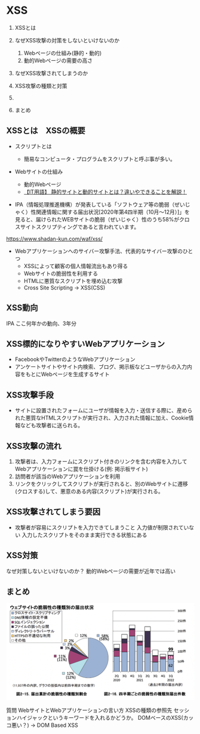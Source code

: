 # XSS
1. XSSとは
2. なぜXSS攻撃の対策をしないといけないのか
   1. Webページの仕組み(静的・動的)
   2. 動的Webページの需要の高さ
3. なぜXSS攻撃されてしまうのか
4. XSS攻撃の種類と対策
5.

6. まとめ

## XSSとは　XSSの概要

* スクリプトとは
  + 簡易なコンピュータ・プログラムをスクリプトと呼ぶ事が多い。

* Webサイトの仕組み
  + 動的Webページ
  + [【IT用語】 静的サイトと動的サイトとは？違いやできることを解説！](https://pikawaka.com/word/static-dynamic-site)

* IPA（情報処理推進機構）が発表している「ソフトウェア等の脆弱（ぜいじゃく）性関連情報に関する届出状況[2020年第4四半期（10月～12月）]」を見ると、届けられたWEBサイトの脆弱（ぜいじゃく）性のうち58%がクロスサイトスクリプティングであると言われています。

https://www.shadan-kun.com/waf/xss/

* Webアプリケーションへのサイバー攻撃手法、代表的なサイバー攻撃のひとつ
  + XSSによって顧客の個人情報流出もあり得る
  + Webサイトの脆弱性を利用する
  + HTMLに悪質なスクリプトを埋め込む攻撃
  + Cross Site Scripting -> XSS(CSS)

## XSS動向

IPA
ここ何年かの動向、3年分

## XSS標的になりやすいWebアプリケーション

* FacebookやTwitterのようなWebアプリケーション
* アンケートサイトやサイト内検索、ブログ、掲示板などユーザからの入力内容をもとにWebページを生成するサイト

## XSS攻撃手段

* サイトに設置されたフォームにユーザが情報を入力・送信する際に、産められた悪質なHTMLスクリプトが実行され、入力された情報に加え、Cookie情報なども攻撃者に送られる。

## XSS攻撃の流れ

1. 攻撃者は、入力フォームにスクリプト付きのリンクを含む内容を入力してWebアプリケーションに罠を仕掛ける(例: 掲示板サイト)
2. 訪問者が該当のWebアプリケーションを利用
3. リンクをクリックしてスクリプトが実行されると、別のWebサイトに遷移(クロスする)して、悪意のある内容(スクリプト)が実行される。

## XSS攻撃されてしまう要因

* 攻撃者が容易にスクリプトを入力できてしまうこと
入力値が制限されていない
入力したスクリプトをそのまま実行できる状態にある

## XSS対策

なぜ対策しないといけないのか？
動的Webページの需要が近年では高い

## まとめ

![](2022-10-11-06-32-28.png)


質問
WebサイトとWebアプリケーションの言い方
XSSの種類の参照先
セッションハイジャックというキーワードを入れるかどうか。
DOMベースのXSS(カッコ悪い？) -> DOM Based XSS
